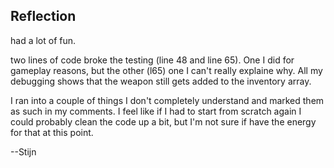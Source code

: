 ## Reflection 

had a lot of fun.

two lines of code broke the testing (line 48 and line 65). One I did for gameplay reasons, but the other (l65) one I can't really explaine why. All my debugging shows that the weapon still gets added to the inventory array.

I ran into a couple of things I don't completely understand and marked them as such in my comments. 
I feel like if I had to start from scratch again I could probably clean the code up a bit,
but I'm not sure if have the energy for that at this point. 

--Stijn